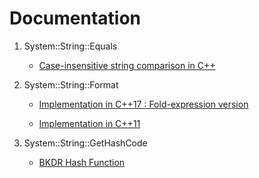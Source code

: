 # Documentation

1. System::String::Equals

    * [Case-insensitive string comparison in C++](https://stackoverflow.com/questions/11635/case-insensitive-string-comparison-in-c)

1. System::String::Format

    * [Implementation in C++17 : Fold-expression version](https://codereview.stackexchange.com/questions/269425/implementing-stdformat)

    * [Implementation in C++11](https://www.cnblogs.com/qicosmos/p/4325949.html)

1. System::String::GetHashCode

    * [BKDR Hash Function](https://byvoid.com/zhs/blog/string-hash-compare/)
